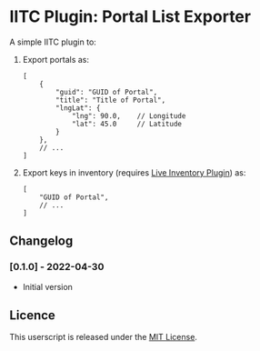 # IITC Plugin: Portal List Exporter

A simple IITC plugin to:

1. Export portals as:
    ```jsonc
    [
        {
            "guid": "GUID of Portal",
            "title": "Title of Portal",
            "lngLat": {
                "lng": 90.0,    // Longitude
                "lat": 45.0     // Latitude
            }
        },
        // ...
    ]
    ```
2. Export keys in inventory (requires [Live Inventory Plugin](https://github.com/EisFrei/IngressLiveInventory)) as:
    ```jsonc
    [
        "GUID of Portal",
        // ...
    ]
    ```

## Changelog

### [0.1.0] - 2022-04-30
- Initial version

</p>
</details>

## Licence
This userscript is released under the [MIT License](../../LICENSE).
